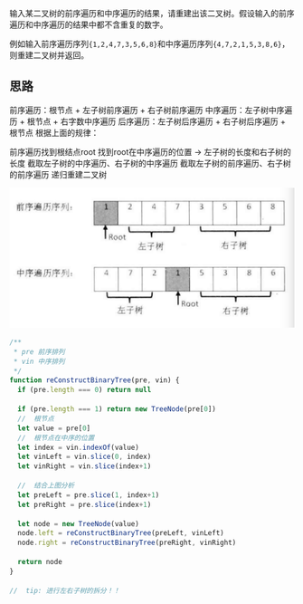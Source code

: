 输入某二叉树的前序遍历和中序遍历的结果，请重建出该二叉树。假设输入的前序遍历和中序遍历的结果中都不含重复的数字。

例如输入前序遍历序列`{1,2,4,7,3,5,6,8}`和中序遍历序列`{4,7,2,1,5,3,8,6}`，则重建二叉树并返回。

## 思路

前序遍历：根节点 + 左子树前序遍历 + 右子树前序遍历
中序遍历：左子树中序遍历 + 根节点 + 右字数中序遍历
后序遍历：左子树后序遍历 + 右子树后序遍历 + 根节点
根据上面的规律：

前序遍历找到根结点root
找到root在中序遍历的位置 -> 左子树的长度和右子树的长度
截取左子树的中序遍历、右子树的中序遍历
截取左子树的前序遍历、右子树的前序遍历
递归重建二叉树

![Alt text](/images/重建二叉树.png)

```js
/**
 * pre 前序排列
 * vin 中序排列
 */
function reConstructBinaryTree(pre, vin) {
  if (pre.length === 0) return null

  if (pre.length === 1) return new TreeNode(pre[0])
  //  根节点
  let value = pre[0]
  //  根节点在中序的位置
  let index = vin.indexOf(value)
  let vinLeft = vin.slice(0, index)
  let vinRight = vin.slice(index+1)

  //  结合上图分析
  let preLeft = pre.slice(1, index+1)
  let preRight = pre.slice(index+1)

  let node = new TreeNode(value)
  node.left = reConstructBinaryTree(preLeft, vinLeft)
  node.right = reConstructBinaryTree(preRight, vinRight)

  return node 
}

//  tip: 进行左右子树的拆分！！

```
